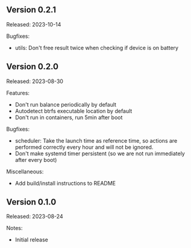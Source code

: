 Version 0.2.1
-------------
Released: 2023-10-14

Bugfixes:
 * utils: Don't free result twice when checking if device is on battery

Version 0.2.0
-------------
Released: 2023-08-30

Features:
 * Don't run balance periodically by default
 * Autodetect btrfs executable location by default
 * Don't run in containers, run 5min after boot

Bugfixes:
 * scheduler: Take the launch time as reference time, so actions
   are performed correctly every hour and will not be ignored.
 * Don't make systemd timer persistent (so we are not run immediately
   after every boot)

Miscellaneous:
 * Add build/install instructions to README

Version 0.1.0
-------------
Released: 2023-08-24

Notes:
 * Initial release
